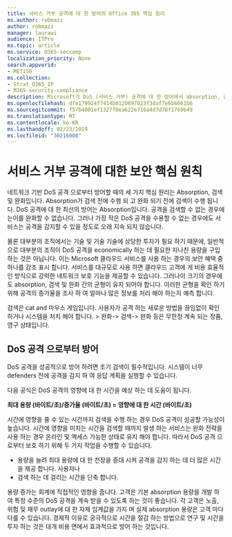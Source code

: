 ```yaml
---
title: 서비스 거부 공격에 대 한 방어의 Office 365 핵심 원리
ms.author: robmazz
author: robmazz
manager: laurawi
audience: ITPro
ms.topic: article
ms.service: O365-seccomp
localization_priority: None
search.appverid:
- MET150
ms.collection:
- Strat_O365_IP
- M365-security-compliance
description: Microsoft가 DoS (서비스 거부) 공격에 대 한 방어에서 absorption, 검색 및 완화의 핵심 원칙을 활용 하는 방법
ms.openlocfilehash: dfe179924f7414b0120697023f3daf7e6b6661b6
ms.sourcegitcommit: f57b4001ef1327f0ea622e716a4d7d78f1769b49
ms.translationtype: MT
ms.contentlocale: ko-KR
ms.lasthandoff: 02/23/2019
ms.locfileid: "30216008"
---
```

# <a name="core-principles-of-defense-against-denial-of-service-attacks"></a>서비스 거부 공격에 대한 보안 핵심 원칙

네트워크 기반 DoS 공격 으로부터 방어할 때의 세 가지 핵심 원리는 Absorption, 검색 및 완화입니다. Absorption가 검색 전에 수행 되 고 완화 되기 전에 검색이 수행 됩니다. DoS 공격에 대 한 최선의 방어는 Absorption입니다. 공격을 검색할 수 없는 경우에는이를 완화할 수 없습니다. 그러나 가장 작은 DoS 공격을 수용할 수 없는 경우에도 서비스는 공격을 감지할 수 있을 정도로 오래 지속 되지 않습니다.

물론 대부분의 조직에서는 기술 및 기술 기술에 상당한 투자가 필요 하기 때문에, 일반적으로 대부분의 조직이 DoS 공격을 economically 하는 데 필요한 지나친 용량을 구입 하는 것은 아닙니다. 이는 Microsoft 클라우드 서비스를 사용 하는 경우의 보안 혜택 중 하나를 강조 표시 합니다. 서비스를 대규모로 사용 하면 클라우드 고객에 게 비용 효율적인 방식으로 강력한 네트워크 보호 기능을 제공할 수 있습니다. 그러나이 크기의 경우에도 absorption, 검색 및 완화 간의 균형이 유지 되어야 합니다. 이러한 균형을 확인 하기 위해 공격의 증가율을 조사 하 여 얼마나 많은 정보를 처리 해야 하는지 예측 합니다.

검색은 cat and 마우스 게임입니다. 사용자가 공격 하는 새로운 방법을 끊임없이 확인 하거나 시스템을 처치 해야 합니다. > 완화-> 검색-> 완화 등은 무한정 계속 되는 정품, 영구 상태입니다.

## <a name="defending-against-dos-attacks"></a>DoS 공격 으로부터 방어

DoS 공격을 성공적으로 방어 하려면 초기 검색이 필수적입니다. 시스템이 너무 defenders 전에 공격을 감지 하 여 응답 계획을 실행할 수 있습니다.

다음 공식은 DoS 공격의 영향에 대 한 시간을 예상 하는 데 도움이 됩니다.

   **최대 용량 (바이트/초)/증가율 (바이트/초) = 영향에 대 한 시간 (바이트/초)**

시간에 영향을 줄 수 있는 시간까지 검색을 수행 하는 경우 DoS 공격이 성공할 가능성이 높습니다. 시간에 영향을 미치는 시간을 검색할 때까지 발생 하는 서비스는 완화 전략을 사용 하는 경우 온라인 및 액세스 가능한 상태로 유지 해야 합니다. 따라서 DoS 공격 으로부터 보호 하기 위해 두 가지 작업을 수행할 수 있습니다.
- 용량을 늘려 최대 용량에 대 한 천장을 증대 시켜 공격을 감지 하는 데 더 많은 시간을 제공 합니다. 사용자나
- 검색 하는 데 걸리는 시간을 단축 합니다.

용량 증가는 회계에 직접적인 영향을 줍니다. 고객은 기본 absorption 용량을 개발 하 여 특정 수준의 DoS 공격을 계속 받을 수 있도록 하는 것이 좋습니다. 각 고객은 노출, 위험 및 재무 outlay에 대 한 자체 임계값을 가지 며 실제 absorption 용량은 고객 마다 다를 수 있습니다. 경제적 이유로 궁극적으로 시간을 절감 하는 방법으로 연구 및 시간을 투자 하는 것은 대개 비용 면에서 효과적으로 방어 하는 것입니다.
